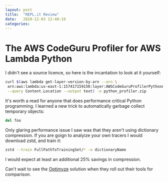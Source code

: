 ```yaml
---
layout: post
title:  "REPL.it Review"
date:   2020-12-03 12:40:19
categories: 
---
```


# The AWS CodeGuru Profiler for AWS Lambda Python

I didn't see a source licence, so here is the incantation to look at it yourself:

```bash
curl $(aws lambda get-layer-version-by-arn --arn \
 arn:aws:lambda:us-east-1:157417159150:layer:AWSCodeGuruProfilerPythonAgentLambdaLayer:1 \
 --query Content.Location --output text) -o python_profiler.zip
```

It's worth a read for anyone that does performance critical Python programming. I learned a new trick to automatically garbage collect temporary objects:

```python
del foo
```

Only glaring performance issue I saw was that they aren't using dictionary compression. If you are goign to analyize your own tracers I would download zstd, and train it:

```bash
zstd --train FullPathToTrainingSet/* -o dictionaryName
```

I would expect at least an additional 25% savings in compression.

Can't wait to see the [Optimyze](https://optimyze.cloud/) solution when they roll out their tools for comparison.

